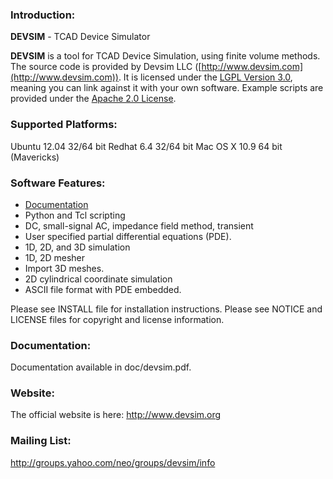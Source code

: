 ### Introduction:
**DEVSIM** - TCAD Device Simulator

**DEVSIM** is a tool for TCAD Device Simulation, using finite volume methods.  The source code is provided by Devsim LLC ([http://www.devsim.com](http://www.devsim.com)).
It is licensed under the [LGPL Version 3.0](http://www.gnu.org/copyleft/lesser.html), meaning you can link against it with your own software.  Example scripts are provided under the [Apache 2.0 License](http://www.apache.org/licenses/LICENSE-2.0.html).

### Supported Platforms:
Ubuntu 12.04 32/64 bit
Redhat 6.4 32/64 bit
Mac OS X 10.9 64 bit (Mavericks)

### Software Features:
* [Documentation](https://github.com/devsim/devsim/blob/master/doc/devsim.pdf?raw=true)
* Python and Tcl scripting 
* DC, small-signal AC, impedance field method, transient
* User specified partial differential equations (PDE).
* 1D, 2D, and 3D simulation
* 1D, 2D mesher
* Import 3D meshes.
* 2D cylindrical coordinate simulation
* ASCII file format with PDE embedded.

Please see INSTALL file for installation instructions.  Please see 
NOTICE and LICENSE files for copyright and license information.

### Documentation:
Documentation available in doc/devsim.pdf.

### Website:
The official website is here:
http://www.devsim.org

### Mailing List:
http://groups.yahoo.com/neo/groups/devsim/info
